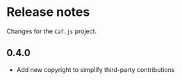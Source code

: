 # Release notes

Changes for the `Caf.js` project.

## 0.4.0
 - Add new copyright to simplify third-party contributions
